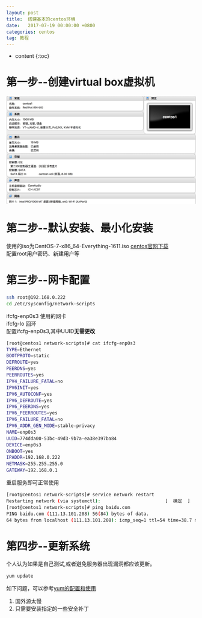 ```yaml
---
layout: post
title:  搭建基本的centos环境
date:   2017-07-19 00:00:00 +0800
categories: centos
tag: 教程
---
```


* content
{:toc}


第一步--创建virtual box虚拟机  
===
![虚拟机基本配置](/styles/images/centos/搭建基本的环境_1.jpg)

第二步--默认安装、最小化安装  
===
使用的iso为CentOS-7-x86_64-Everything-1611.iso
[centos官网下载](https:www.centos.org/download/)  
配置root用户密码、新建用户等  

第三步--网卡配置  
===
```bash
ssh root@192.168.0.222
cd /etc/sysconfig/network-scripts 
``` 
ifcfg-enp0s3   使用的网卡  
ifcfg-lo       回环  
配置ifcfg-enp0s3,其中UUID**无需更改**
```bash
[root@centos1 network-scripts]# cat ifcfg-enp0s3 
TYPE=Ethernet
BOOTPROTO=static
DEFROUTE=yes
PEERDNS=yes
PEERROUTES=yes
IPV4_FAILURE_FATAL=no
IPV6INIT=yes
IPV6_AUTOCONF=yes
IPV6_DEFROUTE=yes
IPV6_PEERDNS=yes
IPV6_PEERROUTES=yes
IPV6_FAILURE_FATAL=no
IPV6_ADDR_GEN_MODE=stable-privacy
NAME=enp0s3
UUID=774dda00-53bc-49d3-9b7a-ea38e397ba84
DEVICE=enp0s3
ONBOOT=yes
IPADDR=192.168.0.222
NETMASK=255.255.255.0
GATEWAY=192.168.0.1
```
重启服务即可正常使用
```bash
[root@centos1 network-scripts]# service network restart
Restarting network (via systemctl):                        [  确定  ]
[root@centos1 network-scripts]# ping baidu.com
PING baidu.com (111.13.101.208) 56(84) bytes of data.
64 bytes from localhost (111.13.101.208): icmp_seq=1 ttl=54 time=38.7 ms
```
  
第四步--更新系统  
===
个人认为如果是自己测试,或者避免服务器出现漏洞都应该更新。  
```bash
yum update
```
如下问题，可以参考[yum的配置和使用](https://a805429509.github.io/2017/07/19/yum%E7%9A%84%E9%85%8D%E7%BD%AE%E5%92%8C%E4%BD%BF%E7%94%A8/)
1. 国外源太慢
2. 只需要安装指定的一些安全补丁  

